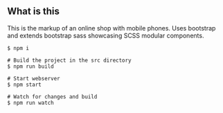 ## What is this
This is the markup of an online shop with mobile phones. 
Uses bootstrap and extends bootstrap sass showcasing SCSS modular components.

````
$ npm i

# Build the project in the src directory
$ npm run build

# Start webserver
$ npm start

# Watch for changes and build
$ npm run watch

````